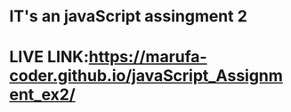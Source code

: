 # IT's an javaScript assingment 2

# LIVE LINK:https://marufa-coder.github.io/javaScript_Assignment_ex2/